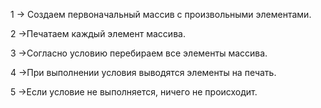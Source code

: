 1 -> Создаем первоначальный массив с произвольными элементами.

2 ->Печатаем каждый элемент массива.

3 ->Согласно условию перебираем все элементы массива.

4 ->При выполнении условия выводятся элементы на печать.

5 ->Если условие не выполняется, ничего не происходит.
